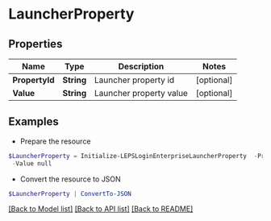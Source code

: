 # LauncherProperty
## Properties

Name | Type | Description | Notes
------------ | ------------- | ------------- | -------------
**PropertyId** | **String** | Launcher property id | [optional] 
**Value** | **String** | Launcher property value | [optional] 

## Examples

- Prepare the resource
```powershell
$LauncherProperty = Initialize-LEPSLoginEnterpriseLauncherProperty  -PropertyId null `
 -Value null
```

- Convert the resource to JSON
```powershell
$LauncherProperty | ConvertTo-JSON
```

[[Back to Model list]](../README.md#documentation-for-models) [[Back to API list]](../README.md#documentation-for-api-endpoints) [[Back to README]](../README.md)

